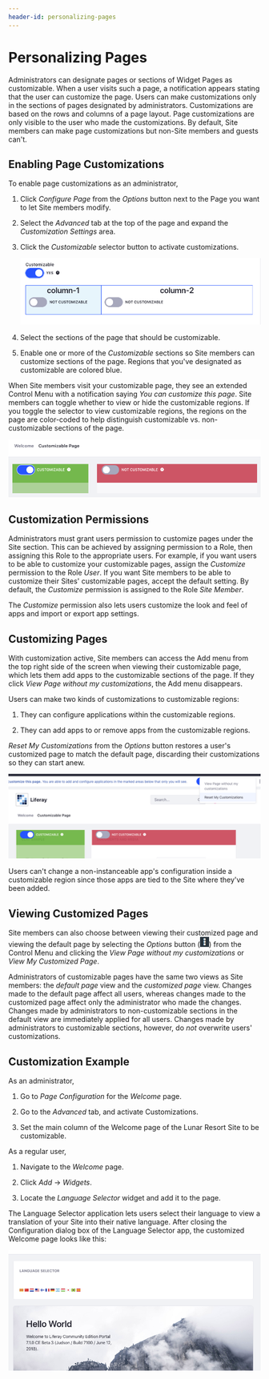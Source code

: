 ```yaml
---
header-id: personalizing-pages
---
```


# Personalizing Pages

Administrators can designate pages or sections of Widget Pages as customizable.
When a user visits such a page, a notification appears stating that the user can
customize the page. Users can make customizations only in the sections of pages
designated by administrators. Customizations are based on the rows and columns
of a page layout. Page customizations are only visible to the user who made the
customizations. By default, Site members can make page customizations but
non-Site members and guests can't.

## Enabling Page Customizations

To enable page customizations as an administrator,

1.  Click *Configure Page* from the *Options* button next to the Page you want
    to let Site members modify.
 
2.  Select the *Advanced* tab at the top of the page and expand the
    *Customization Settings* area.

3.  Click the *Customizable* selector button to activate customizations.

    ![Figure 1: To enable page customizations, click on the *Configure Page* button next to the page, expand the *Customization Settings* area, and click on the *Customizable* button.](../../../../../images/page-customizations.png)

4.  Select the sections of the page that should be customizable.
 
5.  Enable one or more of the *Customizable* sections so Site members can 
    customize sections of the page. Regions that you've designated as
    customizable are colored blue.

When Site members visit your customizable page, they see an extended Control
Menu with a notification saying *You can customize this page*. Site members can
toggle whether to view or hide the customizable regions. If you toggle the
selector to view customizable regions, the regions on the page are color-coded
to help distinguish customizable vs. non-customizable sections of the page.

![Figure 2: Customizable regions are colored green and non-customizable regions are colored red.](../../../../../images/color-coded-customizable-regions.png)

## Customization Permissions

Administrators must grant users permission to customize pages under the Site
section. This can be achieved by assigning permission to a Role, then assigning
this Role to the appropriate users. For example, if you want users to be able to
customize your customizable pages, assign the *Customize* permission to the Role
*User*. If you want Site members to be able to customize their Sites'
customizable pages, accept the default setting. By default, the *Customize*
permission is assigned to the Role *Site Member*.

The *Customize* permission also lets users customize the look and feel of
apps and import or export app settings.

## Customizing Pages

With customization active, Site members can access the Add menu from the top
right side of the screen when viewing their customizable page, which lets them
add apps to the customizable sections of the page. If they click *View Page
without my customizations*, the Add menu disappears.

Users can make two kinds of customizations to customizable regions:

1.  They can configure applications within the customizable regions.

2.  They can add apps to or remove apps from the customizable regions.

*Reset My Customizations* from the *Options* button restores a user's customized
page to match the default page, discarding their customizations so they can
start anew. 

![Figure 3: Customizable areas are highlighted green when organizing apps on the page.](../../../../../images/customizable-regions.png)

Users can't change a non-instanceable app's configuration inside a customizable
region since those apps are tied to the Site where they've been added. 

## Viewing Customized Pages

Site members can also choose between viewing their customized page and viewing
the default page by selecting the *Options* button
(![Options](../../../../../images/icon-options.png)) from the Control Menu and
clicking the *View Page without my customizations* or *View My Customized Page*.

Administrators of customizable pages have the same two views as Site members:
the *default page* view and the *customized page* view. Changes made to the
default page affect all users, whereas changes made to the customized page
affect only the administrator who made the changes. Changes made by
administrators to non-customizable sections in the default view are immediately
applied for all users. Changes made by administrators to customizable sections,
however, do *not* overwrite users' customizations.

## Customization Example

As an administrator,

1.  Go to *Page Configuration* for the *Welcome* page.

2.  Go to the *Advanced* tab, and activate Customizations.

3.  Set the main column of the Welcome page of the Lunar Resort Site to be customizable.

As a regular user,

1.  Navigate to the *Welcome* page.

2.  Click *Add* &rarr; *Widgets*.

3.  Locate the *Language Selector* widget and add it to the page.

The Language Selector application lets users select their language to view
a translation of your Site into their native language. After closing the
Configuration dialog box of the Language Selector app, the customized Welcome
page looks like this:

![Figure 4: In this example, the user added the Language app, and changed the display style from icons to a select box.](../../../../../images/customized-portal-homepage.png)
